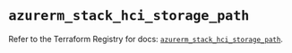 # `azurerm_stack_hci_storage_path`

Refer to the Terraform Registry for docs: [`azurerm_stack_hci_storage_path`](https://registry.terraform.io/providers/hashicorp/azurerm/4.3.0/docs/resources/stack_hci_storage_path).
